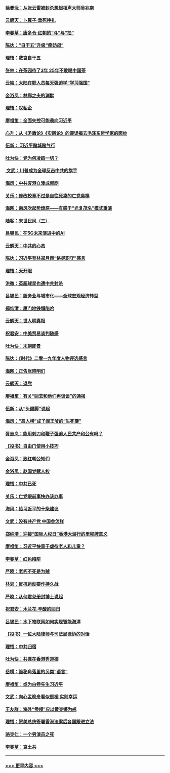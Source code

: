 #### [徐曼沅：从张云雷被封杀想起相声大师吴兆南](../pages/nsc993/n11741816.md?t=12250133) 
#### [云鹤天：卜算子‧垂死挣扎](../pages/nsc993/n11739956.md?t=12250133) 
#### [李春草：唐多令‧红朝的“斗”与“拍”](../pages/nsc993/n11739830.md?t=12250133) 
#### [陈达：“自干五”升级“牵妨母”](../pages/nsc993/n11739724.md?t=12250133) 
#### [理悟：悲哀自干五](../pages/nsc993/n11739547.md?t=12250133) 
#### [张林：在茶园待了3年 25年不敢喝中国茶](../pages/nsc993/n11739240.md?t=12250133) 
#### [云端：大陆在职人员每天强迫学“学习强国”](../pages/nsc993/n11738735.md?t=12250133) 
#### [金浴凤：林郑之夫的渊默](../pages/nsc993/n11737735.md?t=12250133) 
#### [理悟：叹私企](../pages/nsc993/n11737715.md?t=12250133) 
#### [廖祖笙：全面失控可能袭向习近平](../pages/nsc993/n11737704.md?t=12250133) 
#### [心升：从《矛盾论》《实践论》的谬误揭去毛泽东哲学家的面纱](../pages/nsc993/n11736962.md?t=12250133) 
#### [伍新： 习近平赌城赌气行](../pages/nsc993/n11736929.md?t=12250133) 
#### [吐为快：党为何凌蹈一切？](../pages/nsc993/n11736915.md?t=12250133) 
#### [ 文武：川普成为全球反击中共的旗手](../pages/nsc993/n11736882.md?t=12250133) 
#### [海风：中共废港立澳成闹剧](../pages/nsc993/n11735857.md?t=12250133) 
#### [关乐：修改校章不过是自往死凑的亡党臭棋](../pages/nsc993/n11735097.md?t=12250133) 
#### [海网：南风吹起势燎原——有感于“光复茂名”模式重演](../pages/nsc993/n11732308.md?t=12250133) 
#### [陆客：末世民风（三）](../pages/nsc993/n11732211.md?t=12250133) 
#### [吕锡民：在5G未来演进中的AI](../pages/nsc993/n11730010.md?t=12250133) 
#### [云鹤天：中共的心态](../pages/nsc993/n11729906.md?t=12250133) 
#### [陈达：习近平夸林郑月娥“恪尽职守”感言](../pages/nsc993/n11729881.md?t=12250133) 
#### [理悟：天开眼](../pages/nsc993/n11729699.md?t=12250133) 
#### [洪微：英超球星也遭中共封杀](../pages/nsc993/n11727243.md?t=12250133) 
#### [吕锡民：服务业与城市化——全球宏观经济转型](../pages/nsc993/n11725845.md?t=12250133) 
#### [郑纯清：厦门地铁塌陷吟](../pages/nsc993/n11725813.md?t=12250133) 
#### [云鹤天：世人明真相](../pages/nsc993/n11725621.md?t=12250133) 
#### [祝君安：中美贸易谈判随感](../pages/nsc993/n11725609.md?t=12250133) 
#### [吐为快：末朝即景](../pages/nsc993/n11723365.md?t=12250133) 
#### [陈达：《时代》二零一九年度人物评选感言](../pages/nsc993/n11723337.md?t=12250133) 
#### [海网：正告张晓明们](../pages/nsc993/n11723228.md?t=12250133) 
#### [云鹤天：退党](../pages/nsc993/n11723056.md?t=12250133) 
#### [廖祖笙：有关“回去和他们再谈谈”的通报](../pages/nsc993/n11722442.md?t=12250133) 
#### [伍新：从“头踢脚”说起](../pages/nsc993/n11722429.md?t=12250133) 
#### [海风：“恶人榜”成了阎王爷的“生死簿”](../pages/nsc993/n11722272.md?t=12250133) 
#### [胥志义：能用剌刀和鞭子强迫人民共产和公有吗？](../pages/nsc993/n11720569.md?t=12250133) 
#### [【投书】自由门使用小技巧](../pages/nsc993/n11720180.md?t=12250133) 
#### [金浴凤：致红朝公知们](../pages/nsc993/n11720563.md?t=12250133) 
#### [金浴凤：赵国党赋人权](../pages/nsc993/n11720533.md?t=12250133) 
#### [理悟：中共已死](../pages/nsc993/n11720233.md?t=12250133) 
#### [关乐：亡党眼前事快办该办事](../pages/nsc993/n11719160.md?t=12250133) 
#### [海风：给习近平的十条建议](../pages/nsc993/n11717616.md?t=12250133) 
#### [文武：没有共产党 中国会怎样](../pages/nsc993/n11717584.md?t=12250133) 
#### [郑纯清：迎接“国际人权日”香港大游行的里程牌意义](../pages/nsc993/n11717417.md?t=12250133) 
#### [廖祖笙：习近平快意于虐待老人和儿童？](../pages/nsc993/n11715313.md?t=12250133) 
#### [李春草：红色陷阱](../pages/nsc993/n11715029.md?t=12250133) 
#### [严晓：老朽不死是为贼](../pages/nsc993/n11712910.md?t=12250133) 
#### [林忌：反抗运动要作持久战](../pages/nsc993/n11712623.md?t=12250133) 
#### [严晓：从何君尧册封博士说起](../pages/nsc993/n11712465.md?t=12250133) 
#### [祝君安：木兰花·辛酸的回归](../pages/nsc993/n11712381.md?t=12250133) 
#### [吕锡民：水下物联网如何实现智能海洋](../pages/nsc993/n11711158.md?t=12250133) 
#### [【投书】一位大陆律师与司法局律协的对话](../pages/nsc993/n11709675.md?t=12250133) 
#### [理悟：中共归宿](../pages/nsc993/n11710059.md?t=12250133) 
#### [吐为快：共匪在香港秀道德](../pages/nsc993/n11709979.md?t=12250133) 
#### [岳横：诡秘角落里的另类“语言”](../pages/nsc993/n11709792.md?t=12250133) 
#### [廖祖笙：或为白卷先生习近平](../pages/nsc993/n11708330.md?t=12250133) 
#### [文武：向心孟晚舟看似倒楣 实则幸运](../pages/nsc993/n11708236.md?t=12250133) 
#### [王友群：海外“侨领”应以黄克锵为戒](../pages/nsc993/n11706176.md?t=12250133) 
#### [理悟：贺美总统签署香港法案后各国跟进立法](../pages/nsc993/n11706853.md?t=12250133) 
#### [骆克仁：一个男演员之死](../pages/nsc993/n11706677.md?t=12250133) 
#### [李春草：哀土共](../pages/nsc993/n11706255.md?t=12250133) 

----
#### [ >>> 更早内容 <<< ](../indexes/nsc993-earlier.md)
